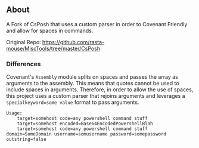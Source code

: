 ## About

A Fork of CsPosh that uses a custom parser in order to Covenant Friendly and allow for spaces in commands.

Original Repo: https://github.com/rasta-mouse/MiscTools/tree/master/CsPosh

### Differences

Covenant's `Assembly` module splits on spaces and passes the array as arguments to the assembly. This means that quotes cannot be used to include spaces in arguments. Therefore, in order to allow the use of spaces, this project uses a custom parser that rejoins arguments and leverages a `specialkeyword=some value` format to pass arguments.

```
Usage:
    target=somehost code=any powershell command stuff
    target=somehost encoded=Base64EncodedPowershellBlah
    target=somehost code=any powershell command stuff domain=SomeDomain username=somusername password=somepassword outstring=false
```
